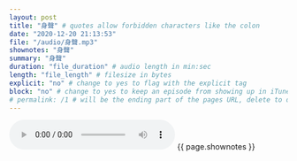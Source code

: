 ```yaml
---
layout: post
title: "身聲" # quotes allow forbidden characters like the colon
date: "2020-12-20 21:13:53"
file: "/audio/身聲.mp3"
shownotes: "身聲"
summary: "身聲"
duration: "file_duration" # audio length in min:sec
length: "file_length" # filesize in bytes
explicit: "no" # change to yes to flag with the explicit tag
block: "no" # change to yes to keep an episode from showing up in iTunes
# permalink: /1 # will be the ending part of the pages URL, delete to default to the title
---
```


<audio controls>
<source src="{{site.url}}{{site.baseurl}}{{ page.file }}" type="audio/x-mp3">
Your browser does not support the audio element.
</audio>
{{ page.shownotes }}

